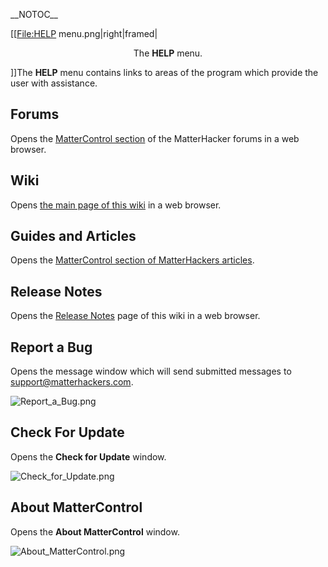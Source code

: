 \_\_NOTOC\_\_

\[\[<File:HELP> menu.png|right|framed|

<center>

The **HELP** menu.

</center>

\]\]The **HELP** menu contains links to areas of the program which
provide the user with assistance.

## Forums

Opens the [MatterControl
section](http://forums.matterhackers.com/category/20/mattercontrol) of
the MatterHacker forums in a web browser.

## Wiki

Opens [the main page of this wiki](main-page.md) in a web
browser.

## Guides and Articles

Opens the [MatterControl section of MatterHackers
articles](http://www.matterhackers.com/topic/mattercontrol).

## Release Notes

Opens the [Release Notes](release-notes.md) page of this wiki in
a web browser.

## Report a Bug

Opens the message window which will send submitted messages to
support@matterhackers.com.

![Report\_a\_Bug.png](http://wiki.mattercontrol.com/images/2/20/Report_a_Bug.png "Report_a_Bug.png")

## Check For Update

Opens the **Check for Update** window.

![Check\_for\_Update.png](http://wiki.mattercontrol.com/images/e/eb/Check_for_Update.png "Check_for_Update.png")

## About MatterControl

Opens the **About MatterControl** window.

![About\_MatterControl.png](http://wiki.mattercontrol.com/images/1/1f/About_MatterControl.png
"About_MatterControl.png")
